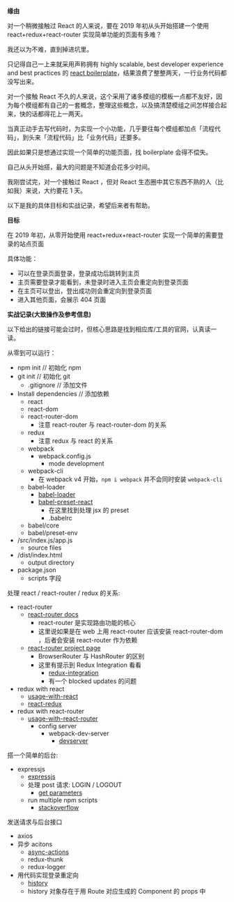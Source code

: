 **缘由**

对一个稍微接触过 React 的人来说，要在 2019 年初从头开始搭建一个使用 react+redux+react-router 实现简单功能的页面有多难？

我还以为不难，直到掉进坑里。

只记得自己一上来就采用声称拥有 highly scalable, best developer experience and best practices 的 [react boilerplate](https://github.com/react-boilerplate/react-boilerplate)，结果浪费了整整两天，一行业务代码都没写出来。

对一个接触 React 不久的人来说，这个采用了诸多模组的模板一点都不友好，因为每个模组都有自己的一套概念，整理这些概念，以及搞清楚模组之间怎样接合起来，快的话都得花上一两天。

当真正动手去写代码时，为实现一个小功能，几乎要往每个模组都加点「流程代码」，到头来「流程代码」比「业务代码」还要多。

因此如果只是想通过实现一个简单的功能页面，找 boilerplate 会得不偿失。

自己从头开始搭，最大的问题是不知道会花多少时间。

我刚尝试完，对一个接触过 React ，但对 React 生态圈中其它东西不熟的人（比如我）来说，大约要花 1 天。

以下是我的具体目标和实战记录，希望后来者有帮助。

**目标**

在 2019 年初，从零开始使用 react+redux+react-router 实现一个简单的需要登录的站点页面

具体功能：
  - 可以在登录页面登录，登录成功后跳转到主页
  - 主页需要登录才能看到，未登录时进入主页会重定向到登录页面
  - 在主页可以登出，登出成功则会重定向到登录页面
  - 进入其他页面，会展示 404 页面

**实战记录(大致操作及参考信息)**

以下给出的链接可能会过时，但核心思路是找到相应库/工具的官网，认真读一读。

从零到可以运行：

- npm init // 初始化 npm
- git init // 初始化 git
  - .gitignore // 添加文件
- Install dependencies // 添加依赖
  - react
  - react-dom
  - react-router-dom
    - 注意 react-router 与 react-router-dom 的关系
  - redux
    - 注意 redux 与 react 的关系
  - webpack
    - webpack.config.js
      - mode development
  - webpack-cli
    - 在 webpack v4 开始，`npm i webpack` 并不会同时安装 `webpack-cli`
  - babel-loader
    - [babel-loader](https://github.com/babel/babel-loader)
    - [babel-preset-react](https://babeljs.io/docs/en/babel-preset-react)
      - 在这里找到处理 jsx 的 preset
      - .babelrc
  - babel/core
  - babel/preset-env
- /src/index.js/app.js
  - source files
- /dist/index.html 
  - output directory
- package.json 
  - scripts 字段

处理 react / react-router / redux 的关系:

- react-router
  - [react-router docs](https://github.com/ReactTraining/react-router/tree/master/packages/react-router)
    - react-router 是实现路由功能的核心
    - 这里说如果是在 web 上用 react-router 应该安装 react-router-dom ，后者会安装 react-router 作为依赖
  - [react-router project page](https://github.com/ReactTraining/react-router)
    - BrowserRouter 与 HashRouter 的区别
    - 这里有提示到 Redux Integration 看看
      - [redux-integration](https://reacttraining.com/react-router/web/guides/redux-integration)
      - 有一个 blocked updates 的问题
- redux with react
  - [usage-with-react](https://redux.js.org/basics/usage-with-react)
  - [react-redux](https://react-redux.js.org/)
- redux with react-router
  - [usage-with-react-router](https://redux.js.org/advanced/usage-with-react-router)
    - config server
      - webpack-dev-server
        - [devserver](https://webpack.js.org/configuration/dev-server/#devserver)

搭一个简单的后台:

- expressjs
  - [expressjs](https://expressjs.com/)
  - 处理 post 请求: LOGIN / LOGOUT
    - [get parameters](https://scotch.io/tutorials/use-expressjs-to-get-url-and-post-parameters)
  - run multiple npm scripts 
    - [stackoverflow](https://stackoverflow.com/questions/30950032/how-can-i-run-multiple-npm-scripts-in-parallel)


发送请求与后台接口

- axios
- 异步 acitons
  - [async-actions](https://redux.js.org/advanced/async-actions)
  - redux-thunk
  - redux-logger
- 用代码实现登录重定向
  - [history](https://reacttraining.com/react-router/web/api/history)
  - history 对象存在于用 Route 对应生成的 Component 的 props 中
